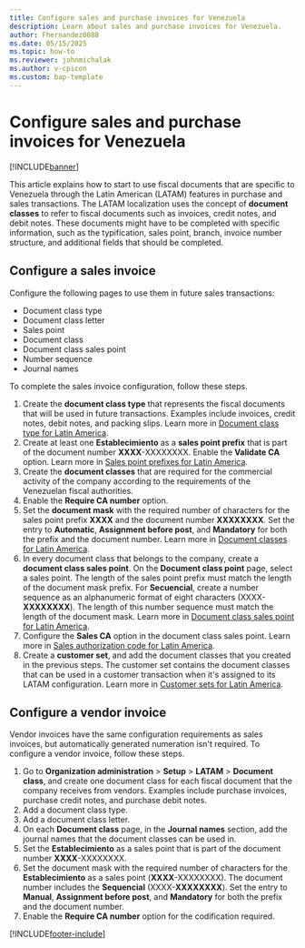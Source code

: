 ```yaml
---
title: Configure sales and purchase invoices for Venezuela
description: Learn about sales and purchase invoices for Venezuela.
author: Fhernandez0088
ms.date: 05/15/2025
ms.topic: how-to
ms.reviewer: johnmichalak
ms.author: v-cpicon
ms.custom: bap-template
---
```


# Configure sales and purchase invoices for Venezuela

[!INCLUDE[banner](../../includes/banner.md)]

This article explains how to start to use fiscal documents that are specific to Venezuela through the Latin American (LATAM) features in purchase and sales transactions. The LATAM localization uses the concept of **document classes** to refer to fiscal documents such as invoices, credit notes, and debit notes. These documents might have to be completed with specific information, such as the typification, sales point, branch, invoice number structure, and additional fields that should be completed.

## Configure a sales invoice

Configure the following pages to use them in future sales transactions:

- Document class type
- Document class letter
- Sales point 
- Document class
- Document class sales point
- Number sequence
- Journal names

To complete the sales invoice configuration, follow these steps.

1. Create the **document class type** that represents the fiscal documents that will be used in future transactions. Examples include invoices, credit notes, debit notes, and packing slips. Learn more in [Document class type for Latin America](ltm-core-document-class-type.md).
1. Create at least one **Establecimiento** as a **sales point prefix** that is part of the document number **XXXX**-XXXXXXXX. Enable the **Validate CA** option. Learn more in [Sales point prefixes for Latin America](ltm-core-sales-point-prefixes.md).
1. Create the **document classes** that are required for the commercial activity of the company according to the requirements of the Venezuelan fiscal authorities.
1. Enable the **Require CA number** option.
1. Set the **document mask** with the required number of characters for the sales point prefix **XXXX** and the document number **XXXXXXXX**. Set the entry to **Automatic**, **Assignment before post**, and **Mandatory** for both the prefix and the document number. Learn more in [Document classes for Latin America](ltm-core-document-class.md).
1. In every document class that belongs to the company, create a **document class sales point**. On the **Document class point** page, select a sales point. The length of the sales point prefix must match the length of the document mask prefix. For **Secuencial**, create a number sequence as an alphanumeric format of eight characters (XXXX-**XXXXXXXX**). The length of this number sequence must match the length of the document mask. Learn more in [Document class sales point for Latin America](ltm-core-document-class-sales-point.md).
1. Configure the **Sales CA** option in the document class sales point. Learn more in [Sales authorization code for Latin America](iberoamerica/ltm-core-sales-ca.md).
1. Create a **customer set**, and add the document classes that you created in the previous steps. The customer set contains the document classes that can be used in a customer transaction when it's assigned to its LATAM configuration. Learn more in [Customer sets for Latin America](ltm-core-customers-set.md).

## Configure a vendor invoice

Vendor invoices have the same configuration requirements as sales invoices, but automatically generated numeration isn't required. To configure a vendor invoice, follow these steps.

1. Go to **Organization administration** \> **Setup** \> **LATAM** \> **Document class**, and create one document class for each fiscal document that the company receives from vendors. Examples include purchase invoices, purchase credit notes, and purchase debit notes.
1. Add a document class type.
1. Add a document class letter.
1. On each **Document class** page, in the **Journal names** section, add the journal names that the document classes can be used in.
1. Set the **Establecimiento** as a sales point that is part of the document number **XXXX**-XXXXXXXX.
1. Set the document mask with the required number of characters for the **Establecimiento** as a sales point (**XXXX**-XXXXXXXX). The document number includes the **Sequencial** (XXXX-**XXXXXXXX**). Set the entry to **Manual**, **Assignment before post**, and **Mandatory** for both the prefix and the document number.
1. Enable the **Require CA number** option for the codification required.

[!INCLUDE[footer-include](../../../includes/footer-banner.md)]

